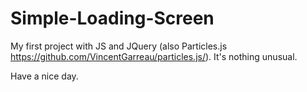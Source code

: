 # Simple-Loading-Screen

My first project with JS and JQuery (also Particles.js https://github.com/VincentGarreau/particles.js/).
It's nothing unusual.

Have a nice day.